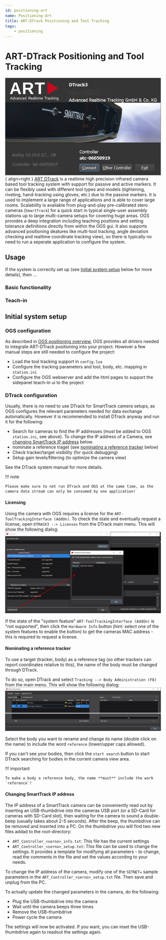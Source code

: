 ```yaml
---
id: positioning-art
name: Positioning-Art
title: ART-DTrack Positioning and Tool Tracking
tags:
    - positioning
---
```


# ART-DTrack Positioning and Tool Tracking

![ART DTrack](resources/DTrack3SplashScreen.png){ align=right }
[ART DTrack](https://ar-tracking.com/en/product-program/products-connection-software-dtrack) is a realtime high precision infrared camera based tool tracking system with support for passive and active markers. It can be flexibly used with different tool types and models (tightening, riveting, hand-tracking using gloves, etc.) due to the passive markers. It is used to implement a large range of applications and is able to cover large rooms. Scalability is available from plug-and-play pre-calibrated stero cameras (`SmartTrack`) for a quick start in typical single-user assembly stations up to large multi-camera setups for covering huge areas. OGS provides a deep integration including teaching positions and setting tolerance definitions directly from within the OGS gui. It also supports advanced positioning deatures like multi-tool tracking, angle deviation checking and realtime coordinate tracking view), so there is typically no need to run a seperate application to configure the system.

## Usage

If the system is correctly set up (see [Initial system setup](#initial-system-setup) below for more details), then ...

### Basic functionality

### Teach-in



## Initial system setup

### OGS configuration

As described in [OGS positioning overview](README.md), OGS provides all drivers needed to integrate ART-DTrack positioning into your project. However a few manual steps are still needed to configure the project:

- Load the tool tracking support in `config.lua`
- Configure the tracking parameters and tool, body, etc. mapping in `station.ini`
- Configure the OGS webserver and add the html pages to support the sidepanel teach-in ui to the project







### DTrack configuration

Usually, there is no need to use DTrack for SmartTrack camera setups, as OGS configures the relevant parameters needed for data exchange automatically. However it is recommended to install DTrack anyway and run it for the following:

- Search for cameras to find the IP addresses (must be added to OGS `station.ini`, see above). To change the IP address of a Camera, see [changing SmartTrack IP address](#changing-smarttrack-ip-address) below.
- nominate a reference traget (see [nominating a reference tracker](#nominating-a-reference-tracker) below)
- Check tracker/target visibility (for quick debugging)
- Setup gain levels/filtering (to optimize the camera view)

See the DTrack system manual for more details.

!!! note

    Please make sure to not run DTrack and OGS at the same time, as the camera data stream can only be consumed by one application! 

#### Licensing

Using the camera with OGS requires a license for the `ART-ToolTrackingInterface (AddOn)`. To check the state and eventually request a license, open `DTRACK3 --> Licenses` from the DTrack main menu. This will show the following dialog:
![DTrack Licensing](resources/DTrackLicensing.png)

If the state of the "system feature" `ART-ToolTrackingInterface (AddOn)` is "not supported", then click the `Hardware Info` button (hint: select one of the system features to enable the button) to get the cameras MAC address - this is required to request a license.

#### Nominating a reference tracker

To use a target (tracker, body) as a reference tag (so other trackers can report coordinates relative to this), the name of the body must be changed through DTrack. 

To do so, open DTrack and select `Tracking --> Body Administration (F8)` from the main menu. This will show the following dialog:
![DTrack Body Administration](resources/DTrackBodyAdministration.png)

Select the body you want to rename and change its name (double click on the name) to include the word `reference` (lower/upper caps allowed). 

If you can't see your bodies, then click the `start search` button to start DTrack searching for bodies in the current camera view area.

!!! important

    To make a body a reference body, the name **must** include the work `reference`!

#### Changing SmartTrack IP address

The IP address of a SmartTrack camera can be conveniently read out by inserting an  USB-thumbdrive into the cameras USB port (or a SD-Card for cameras with SD-Card slot), then waiting for the camera to sound a double-beep (usually takes about 2-5 seconds). After the beep, the thumbdrive can be removed and inserted into a PC. On the thumbdrive you will find two new files addad to the root-directory:

- `ART_Controller_<serno>_info.txt`: This file has the current settings
- `ART_Controller_<serno>_setup.txt`: This file can be used to change the settings. It provides a template for modifying all parameters - to change, read the comments in the file and set the values according to your needs.

To change the IP address of the camera, modify one of the `SETNET=` sample parameters in the `ART_Controller_<serno>_setup.txt` file. Then save and unplug from the PC. 

To actually update the changed parameters in the camera, do the following:
- Plug the USB-thumbdrive into the camera
- Wait until the camera beeps three times
- Remove the USB-thumbdrive
- Power cycle the camera

The settings will now be activated. If you want, you can inset the USB-thumbdrive again to readout the settings again.



